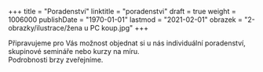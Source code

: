 +++
title = "Poradenství"
linktitle = "poradenstvi"
draft = true
weight = 1006000
publishDate = "1970-01-01"
lastmod = "2021-02-01"
obrazek = "2-obrazky/ilustrace/žena u PC koup.jpg"
+++

Připravujeme pro Vás možnost objednat si u nás individuální poradenství, skupinové semináře nebo kurzy na míru.  
Podrobnosti brzy zveřejníme.
